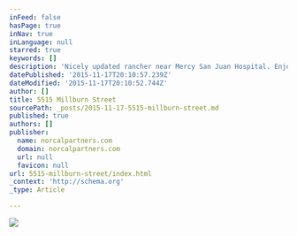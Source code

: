 ```yaml
---
inFeed: false
hasPage: true
inNav: true
inLanguage: null
starred: true
keywords: []
description: 'Nicely updated rancher near Mercy San Juan Hospital. Enjoy your built-in outdoor BBQ, pool and excellent outdoor living space! Terrific bonus room with plenty of space for a pool table. Remodeled kitchen and updated bathroom. Welcome home!'
datePublished: '2015-11-17T20:10:57.239Z'
dateModified: '2015-11-17T20:10:52.744Z'
author: []
title: 5515 Millburn Street
sourcePath: _posts/2015-11-17-5515-millburn-street.md
published: true
authors: []
publisher:
  name: norcalpartners.com
  domain: norcalpartners.com
  url: null
  favicon: null
url: 5515-millburn-street/index.html
_context: 'http://schema.org'
_type: Article

---
```

![](http://norcalpartners.com/wp-content/uploads/2015/10/2015-09-29_12-41-09_HDR-150x150.jpg)